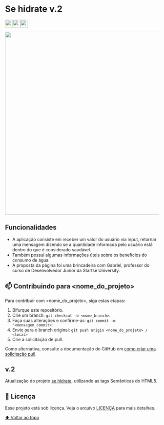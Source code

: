 # Se hidrate v.2
<img src="https://img.shields.io/badge/html-FC490B?&style=for-the-badge&logo=html5&logoColor=white" height="25"/><img src="https://img.shields.io/badge/css-264DE4?style=for-the-badge&logo=css3&logoColor=white" height="25"/><img src="https://img.shields.io/badge/javascript-F7DF1E.svg?&style=for-the-badge&logo=javascript&logoColor=white" height="25"/>

<img width="600" src="https://user-images.githubusercontent.com/100864562/175106288-5178da19-f328-48aa-908b-7c79a8a6bb9d.PNG">

## Funcionalidades
- A aplicação consiste em receber um valor do usuário via input, retornar uma mensagem dizendo se a quantidade informada pelo usuário está dentro do que é  considerado saudável.
- Também possui algumas informações úteis sobre os benefícios do consumo de água. 
- A proposta da página foi uma brincadeira com Gabriel, professor do curso de Desenvolvedor Junior da Startse University.

## 📫 Contribuindo para <nome_do_projeto>
<!---Se o seu README for longo ou se você tiver algum processo ou etapas específicas que deseja que os contribuidores sigam, considere a criação de um arquivo CONTRIBUTING.md separado--->
Para contribuir com <nome_do_projeto>, siga estas etapas:

1. Bifurque este repositório.
2. Crie um branch: `git checkout -b <nome_branch>`.
3. Faça suas alterações e confirme-as: `git commit -m '<mensagem_commit>'`
4. Envie para o branch original: `git push origin <nome_do_projeto> / <local>`
5. Crie a solicitação de pull.

Como alternativa, consulte a documentação do GitHub em [como criar uma solicitação pull](https://help.github.com/en/github/collaborating-with-issues-and-pull-requests/creating-a-pull-request).


## v.2
Atualização do projeto <a href="http://sehidrate-i3083oqah-mosiahrs.vercel.app">se hidrate</a>, utilizando as tags Semânticas do HTML5.

## 📝 Licença

Esse projeto está sob licença. Veja o arquivo [LICENÇA](LICENSE.md) para mais detalhes.

[⬆ Voltar ao topo](#nome-do-projeto)<br>
